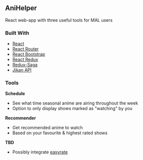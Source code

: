 ## AniHelper

React web-app with three useful tools for MAL users

### Built With

- [React](https://reactjs.org/)
- [React Router](https://reactrouter.com/)
- [React Bootstrap](https://react-bootstrap.github.io/)
- [React Redux](https://react-redux.js.org/)
- [Redux-Saga](https://redux-saga.js.org/)
- [Jikan API](https://jikan.moe/)

### Tools

**Schedule**

- See what time seasonal anime are airing throughout the week
- Option to only display shows marked as "watching" by you

**Recommender**

- Get recommended anime to watch
- Based on your favourite & highest rated shows

**TBD**

- Possibly integrate [easyrate](https://github.com/steedhuang2002/easyrate)
